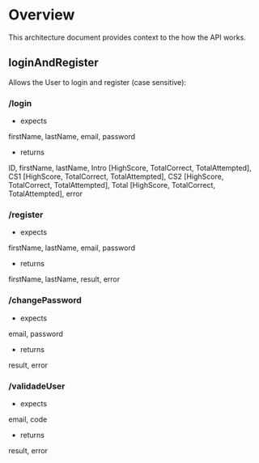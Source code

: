 # Overview

This architecture document provides context to the how the API works.

## loginAndRegister

Allows the User to login and register (case sensitive):

### /login
* expects

firstName,
lastName,
email,
password

* returns

ID,
firstName,
lastName,
Intro [HighScore, TotalCorrect, TotalAttempted],
CS1 [HighScore, TotalCorrect, TotalAttempted],
CS2 [HighScore, TotalCorrect, TotalAttempted],
Total [HighScore, TotalCorrect, TotalAttempted],
error

### /register

* expects

firstName,
lastName,
email,
password

* returns

firstName,
lastName,
result,
error

### /changePassword

* expects

email,
password

* returns

result,
error

### /validadeUser

* expects

email,
code

* returns

result,
error


